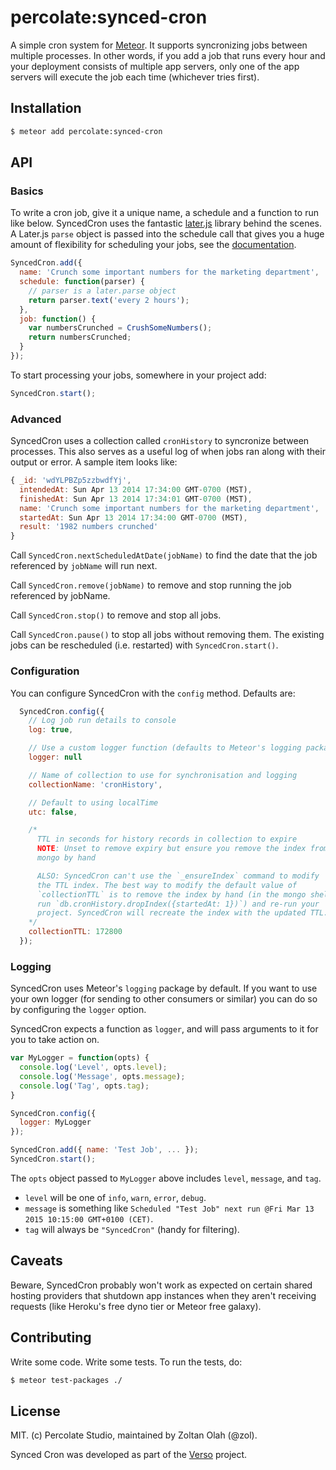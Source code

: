 # percolate:synced-cron

A simple cron system for [Meteor](http://meteor.com). It supports syncronizing jobs between multiple processes. In other words, if you add a job that runs every hour and your deployment consists of multiple app servers, only one of the app servers will execute the job each time (whichever tries first).

## Installation

``` sh
$ meteor add percolate:synced-cron
```

## API

### Basics

To write a cron job, give it a unique name, a schedule and a function to run like below. SyncedCron uses the fantastic [later.js](http://bunkat.github.io/later/) library behind the scenes. A Later.js `parse` object is passed into the schedule call that gives you a huge amount of flexibility for scheduling your jobs, see the [documentation](http://bunkat.github.io/later/parsers.html#overview).

``` js
SyncedCron.add({
  name: 'Crunch some important numbers for the marketing department',
  schedule: function(parser) {
    // parser is a later.parse object
    return parser.text('every 2 hours');
  },
  job: function() {
    var numbersCrunched = CrushSomeNumbers();
    return numbersCrunched;
  }
});
```

To start processing your jobs, somewhere in your project add:

``` js
SyncedCron.start();
```

### Advanced

SyncedCron uses a collection called `cronHistory` to syncronize between processes. This also serves as a useful log of when jobs ran along with their output or error. A sample item looks like:

``` js
{ _id: 'wdYLPBZp5zzbwdfYj',
  intendedAt: Sun Apr 13 2014 17:34:00 GMT-0700 (MST),
  finishedAt: Sun Apr 13 2014 17:34:01 GMT-0700 (MST),
  name: 'Crunch some important numbers for the marketing department',
  startedAt: Sun Apr 13 2014 17:34:00 GMT-0700 (MST),
  result: '1982 numbers crunched'
}
```

Call `SyncedCron.nextScheduledAtDate(jobName)` to find the date that the job
referenced by `jobName` will run next.

Call `SyncedCron.remove(jobName)` to remove and stop running the job referenced by jobName.

Call `SyncedCron.stop()` to remove and stop all jobs.

Call `SyncedCron.pause()` to stop all jobs without removing them.  The existing jobs can be rescheduled (i.e. restarted) with `SyncedCron.start()`.

### Configuration

You can configure SyncedCron with the `config` method. Defaults are:

``` js
  SyncedCron.config({
    // Log job run details to console
    log: true,

    // Use a custom logger function (defaults to Meteor's logging package)
    logger: null

    // Name of collection to use for synchronisation and logging
    collectionName: 'cronHistory',

    // Default to using localTime
    utc: false,

    /*
      TTL in seconds for history records in collection to expire
      NOTE: Unset to remove expiry but ensure you remove the index from
      mongo by hand

      ALSO: SyncedCron can't use the `_ensureIndex` command to modify
      the TTL index. The best way to modify the default value of
      `collectionTTL` is to remove the index by hand (in the mongo shell
      run `db.cronHistory.dropIndex({startedAt: 1})`) and re-run your
      project. SyncedCron will recreate the index with the updated TTL.
    */
    collectionTTL: 172800
  });
```

### Logging

SyncedCron uses Meteor's `logging` package by default. If you want to use your own logger (for sending to other consumers or similar) you can do so by configuring the `logger` option.

SyncedCron expects a function as `logger`, and will pass arguments to it for you to take action on.

```js
var MyLogger = function(opts) {
  console.log('Level', opts.level);
  console.log('Message', opts.message);
  console.log('Tag', opts.tag);
}

SyncedCron.config({
  logger: MyLogger
});

SyncedCron.add({ name: 'Test Job', ... });
SyncedCron.start();
```

The `opts` object passed to `MyLogger` above includes `level`, `message`, and `tag`.

- `level` will be one of `info`, `warn`, `error`, `debug`.
- `message` is something like `Scheduled "Test Job" next run @Fri Mar 13 2015 10:15:00 GMT+0100 (CET)`.
- `tag` will always be `"SyncedCron"` (handy for filtering).


## Caveats

Beware, SyncedCron probably won't work as expected on certain shared hosting providers that shutdown app instances when they aren't receiving requests (like Heroku's free dyno tier or Meteor free galaxy).

## Contributing

Write some code. Write some tests. To run the tests, do:

``` sh
$ meteor test-packages ./
```

## License

MIT. (c) Percolate Studio, maintained by Zoltan Olah (@zol).

Synced Cron was developed as part of the [Verso](http://versoapp.com) project.

